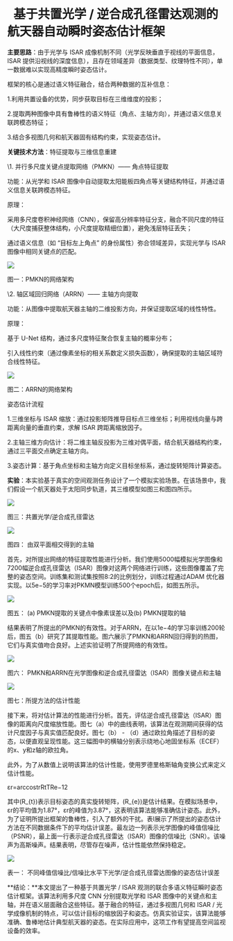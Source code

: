 ﻿# ` `**基于共置光学 / 逆合成孔径雷达观测的航天器自动瞬时姿态估计框架**
**主要思路**：由于光学与 ISAR 成像机制不同（光学反映垂直于视线的平面信息，ISAR 提供沿视线的深度信息），且存在领域差异（数据类型、纹理特性不同），单一数据难以实现高精度瞬时姿态估计。

框架的核心是通过语义特征融合，结合两种数据的互补信息：

1.利用共置设备的优势，同步获取目标在三维维度的投影；

2.提取两种图像中具有鲁棒性的语义特征（角点、主轴方向），并通过语义信息关联跨模态特征；

3.结合多视图几何和航天器固有结构约束，实现姿态估计。

**关键技术方法**：特征提取与三维信息重建

\1. 并行多尺度关键点提取网络（PMKN）—— 角点特征提取

功能：从光学和 ISAR 图像中自动提取太阳能板四角点等关键结构特征，并通过语义信息关联跨模态特征。

原理：

采用多尺度卷积神经网络（CNN），保留高分辨率特征分支，融合不同尺度的特征（大尺度捕获整体结构，小尺度提取精细位置），避免浅层特征丢失；

通过语义信息（如 “目标左上角点” 的身份属性）弥合领域差异，实现光学与 ISAR 图像中相同关键点的匹配。

![](文献1.001.png)

图一：PMKN的网络架构




\2. 轴区域回归网络（ARRN）—— 主轴方向提取

功能：从图像中提取航天器主轴的二维投影方向，并保证提取区域的线性特性。

原理：

基于 U-Net 结构，通过多尺度特征聚合恢复主轴的概率分布；

引入线性约束（通过像素坐标的相关系数定义损失函数），确保提取的主轴区域符合线性特征。

![](文献1.002.png)

图二：ARRN的网络架构

姿态估计流程

1.三维坐标与 ISAR 缩放：通过投影矩阵推导目标点三维坐标；利用视线向量与跨距离向量的垂直约束，求解 ISAR 跨距离缩放因子。

2.主轴三维方向估计：将二维主轴反投影为三维对偶平面，结合航天器结构约束，通过三平面交点确定主轴方向。

3.姿态计算：基于角点坐标和主轴方向定义目标坐标系，通过旋转矩阵计算姿态。











**实验**：本实验基于真实的空间观测任务设计了一个模拟实验场景。在该场景中，我们假设一个航天器处于太阳同步轨道，其三维模型如图三和图四所示。

![](文献1.003.png)

图三：共置光学/逆合成孔径雷达

![](文献1.004.png)

图四： 由双平面相交得到的主轴

首先，对所提出网络的特征提取性能进行分析。我们使用5000幅模拟光学图像和7200幅逆合成孔径雷达（ISAR）图像对这两个网络进行训练，这些图像覆盖了完整的姿态空间。训练集和测试集按照8:2的比例划分，训练过程通过ADAM 优化器实现。以5e−5的学习率对PKMN模型训练500个epoch后，如图五所示。

![](文献1.005.png)

图五： (a) PMKN提取的关键点中像素误差以及(b) PMKN提取的轴

结果表明了所提出的PMKN的有效性。对于ARRN，在以1e−4的学习率训练200轮后，图五（b）研究了其提取性能。图六展示了PMKN和ARRN回归得到的热图，它们与真实值吻合良好。上述实验证明了所提网络的有效性。

![](文献1.006.png)

图六： PMKN和ARRN在光学图像和逆合成孔径雷达（ISAR）图像关键点和主轴

![](文献1.007.png)

图七：所提⽅法的估计性能

接下来，将对估计算法的性能进行分析。首先，评估逆合成孔径雷达（ISAR）图像的距离向尺度缩放性能。图七（a）中的曲线表明，该算法在观测期间获得的估计尺度因子与真实值匹配良好。图七（b） - （d）通过欧拉角描述了目标的姿态，以便直观呈现性能。这三幅图中的横轴分别表示绕地心地固坐标系（ECEF）的x、y和z轴的欧拉角。





此外，为了从数值上说明该算法的估计性能，使用罗德里格斯轴角变换公式来定义估计性能。

εr=arccostrRtTRe−12

其中\(R\_{t}\)表示目标姿态的真实旋转矩阵，\(R\_{e}\)是估计结果。在模拟场景中，εr的平均值为1.87°，εr的峰值为3.87°，这表明该算法能够准确估计姿态。此外，为了证明所提出框架的鲁棒性，引入了额外的干扰。表I展示了所提出的姿态估计方法在不同数据条件下的平均估计误差。最左边一列表示光学图像的峰值信噪比（PSNR），最上面一行表示逆合成孔径雷达（ISAR）图像的信噪比（SNR）。该噪声为高斯噪声。结果表明，尽管存在噪声，估计性能依然保持稳定。

![](文献1.008.png)

表一： 不同峰值信噪比/信噪比水平下光学/逆合成孔径雷达图像的姿态估计误差


**结论：**本文提出了一种基于共置光学 / ISAR 观测的联合多语义特征瞬时姿态估计框架。该算法利用多尺度 CNN 分别提取光学和 ISAR 图像中的关键点和主轴，并在语义层面融合这些特征。基于融合的特征，通过多视图几何和 ISAR / 光学成像机制的特点，可以估计目标的缩放因子和姿态。仿真实验证实，该算法能够准确、鲁棒地估计典型航天器的姿态。在实际应用中，这项工作有望提高空间监视设备的效率。

